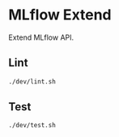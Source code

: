 # MLflow Extend

Extend MLflow API.

## Lint

```bash
./dev/lint.sh
```

## Test

```bash
./dev/test.sh
```

